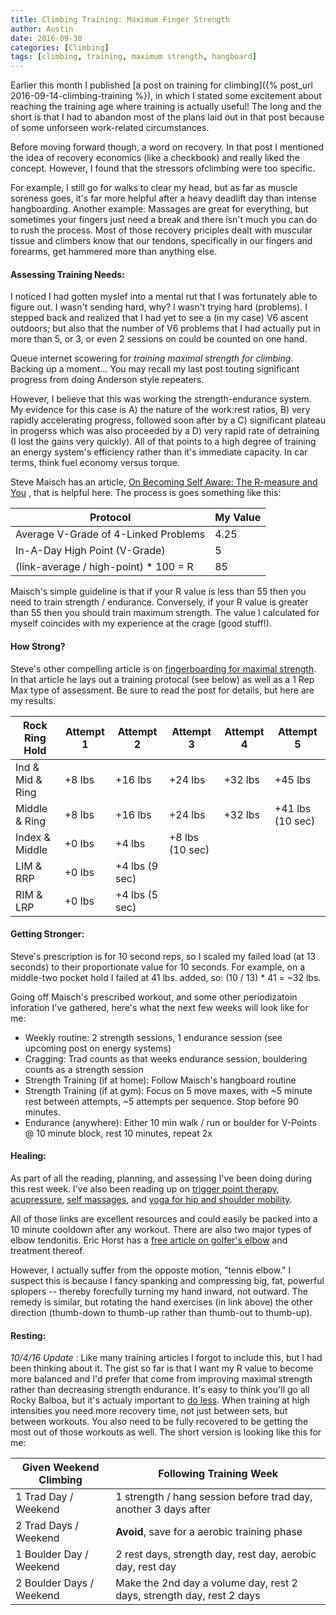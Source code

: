 ```yaml
---
title: Climbing Training: Maximum Finger Strength
author: Austin
date: 2016-09-30
categories: [Climbing]
tags: [climbing, training, maximum strength, hangboard]
---
```


Earlier this month I published [a post on training for climbing]({% post_url 2016-09-14-climbing-training %}), in which I stated some 
excitement about reaching the training age where training is actually useful!  The long and the short is that I had to abandon most of the 
plans laid out in that post because of some unforseen work-related circumstances.  

Before moving forward though, a word on recovery.  In that post I  mentioned the idea of recovery economics (like a checkbook) and really 
liked the concept.  However, I found that the stressors ofclimbing were too specific.

For example, I still go for walks to clear my head, but 
as far as muscle soreness goes, it's far more helpful after a heavy deadlift day than intense hangboarding.  Another example:  Massages are
great for everything, but sometimes your fingers just need a break and there isn't much you can do to rush the process.  Most of those recovery
priciples dealt with muscular tissue and climbers know that our tendons, specifically in our fingers and forearms, get hammered more than
anything else.

#### Assessing Training Needs:

I noticed I had gotten myslef into a mental rut that I was fortunately able to figure out.  I wasn't sending hard, why?  I wasn't trying hard 
(problems).  I stepped back and realized that I had yet to see a (in my case) V6 ascent outdoors; but also that the number of V6 problems that 
I had actually put in more than 5, or 3, or even 2 sessions on could be counted on one hand.

Queue internet scowering for *training maximal strength for climbing*.  Backing up a moment... You may recall my last post touting significant 
progress from doing Anderson style repeaters.

However, I believe that this was working the strength-endurance system.  My evidence for this 
case is A) the nature of the work:rest ratios, B) very rapidly accelerating progress, followed soon after by a C) significant plateau in 
progerss which was also proceeded by a D) very rapid rate of detraining (I lost the gains very quickly).  All of that points to a high degree 
of training an energy system's efficiency rather than it's immediate capacity.  In car terms, think fuel economy versus torque.

Steve Maisch has an article, [On Becoming Self Aware: The R-measure and You](http://www.stevemaischtraining.com/on-becoming-self-aware-the-r-measure-and-you.html)
, that is helpful here.  The process is goes something like this:

| Protocol                               | My Value | 
| -------------------------------------- | -------- |
| Average V-Grade of 4-Linked Problems   | 4.25     |
| In-A-Day High Point (V-Grade)          | 5        |
| (link-average / high-point) * 100 = R | 85       |

Maisch's simple guideline is that if your R value is less than 55 then you need to train strength / endurance.  Conversely, if your R value is
greater than 55 then you should train maximum strength.  The value I calculated for myself coincides with my experience at the crage (good stuff!).

#### How Strong?

Steve's other compelling article is on [fingerboarding for maximal strength](http://www.stevemaischtraining.com/fingerboarding-for-maximum-strength.html).
In that article he lays out a training protocal (see below) as well as a 1 Rep Max type of assessment.  Be sure to read the post for details, but
here are my results.

| Rock Ring Hold | Attempt 1 | Attempt 2 | Attempt 3 | Attempt 4 | Attempt 5 |
| -------------- | ----------| --------- | --------- | --------- | --------- |
| Ind & Mid & Ring | +8 lbs  | +16 lbs   | +24 lbs   | +32 lbs   | +45 lbs   |
| Middle & Ring  | +8 lbs    | +16 lbs   | +24 lbs   | +32 lbs   | +41 lbs (10 sec) |
| Index & Middle | +0 lbs    | +4 lbs    | +8 lbs (10 sec) |     |           |
| LIM & RRP      | +0 lbs    | +4 lbs (9 sec) |      |           |           |
| RIM & LRP      | +0 lbs    | +4 lbs (5 sec) |      |           |           |

#### Getting Stronger:

Steve's prescription is for 10 second reps, so I scaled my failed load (at 13 seconds) to their proportionate value for 10 seconds.  For example,
on a middle-two pocket hold I failed at 41 lbs. added, so: (10 / 13) * 41 = ~32  lbs.

Going off Maisch's prescribed workout, and some other periodizatoin inforation I've gathered, here's what the next few weeks will look like for me:

- Weekly routine: 2 strength sessions, 1 endurance session (see upcoming post on energy systems)
- Cragging:  Trad counts as that weeks endurance session, bouldering counts as a strength session
- Strength Training (if at home): Follow Maisch's hangboard routine
- Strength Training (if at gym): Focus on 5 move maxes, with ~5 minute rest between attempts, ~5 attempts per sequence.  Stop before 90 minutes.
- Endurance (anywhere): Either 10 min walk / run or boulder for V-Points @ 10 minute block, rest 10 minutes, repeat 2x

#### Healing:

As part of all the reading, planning, and assessing I've been doing during this rest week.  I've also been reading up on [trigger point therapy](https://www.painscience.com/tutorials/trigger-points.php),
 [acupressure](https://en.wikipedia.org/wiki/Acupressure), [self massages](http://www.climbing.com/skills/recover-faster-how-to-perform-a-healing-self-massage/),
 and [yoga for hip and shoulder mobility](https://breakingmuscle.com/video/7-minute-hip-and-shoulder-opening-yoga-flow-video).
 
All of those links are excellent resources and could easily be packed into a 10 minute cooldown after any workout.  There are also two major types
of elbow tendonitis.  Eric Horst has a [free article on golfer's elbow](http://nicros.com/training/treating-climbers-elbow-medial-epicondylitis/)
and treatment thereof.  

However, I actually suffer from the opposte motion, "tennis elbow."  I suspect this is because I fancy spanking and compressing
big, fat, powerful splopers -- thereby forecfully turning my hand inward, not outward.  The remedy is similar, but rotating the hand exercises (in link above)
the other direction (thumb-down to thumb-up rather than thumb-out to thumb-up).

#### Resting:

*10/4/16 Update* : Like many training articles I forgot to include this, but I had been thinking about it.  The gist so far is that I want my R value to become
more balanced and I'd prefer that come from improving maximal strength rather than decreasing strength endurance.  It's easy to think you'll go all Rocky Balboa,
 but it's actualy important to [do less](http://www.climbstrong.com/articles/20160427_1).  When training at high intensities you need more recovery time, not
just between sets, but between workouts.  You also need to be fully recovered to be getting the most out of those workouts as well.  The short version is looking
like this for me:

| Given Weekend Climbing   | Following Training Week |
| ------------------------ | ----------------------- |
| 1 Trad Day / Weekend     | 1 strength / hang session before trad day, another 3 days after |
| 2 Trad Days / Weekend    | **Avoid**, save for a aerobic training phase |
| 1 Boulder Day / Weekend  | 2 rest days, strength day, rest day, aerobic day, rest day |
| 2 Boulder Days / Weekend | Make the 2nd day a volume day, rest 2 days, strength day, rest 2 days |
